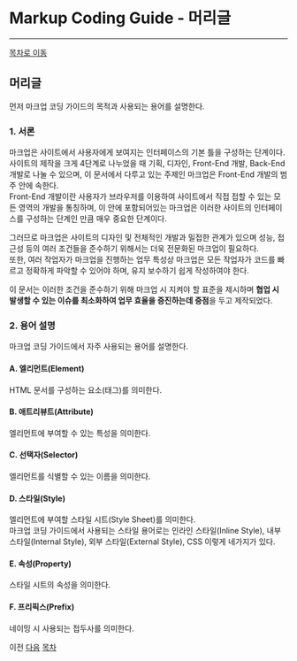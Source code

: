 Markup Coding Guide - 머리글
===

---

[목차로 이동](http://overtimeman.tistory.com/entry/Markup-Coding-Guide#article)

머리글
---

먼저 마크업 코딩 가이드의 목적과 사용되는 용어를 설명한다.

### 1. 서론

마크업은 사이트에서 사용자에게 보여지는 인터페이스의 기본 틀을 구성하는 단계이다.  
사이트의 제작을 크게 4단계로 나누었을 때 기획, 디자인, Front-End 개발, Back-End 개발로 나눌 수 있으며, 이 문서에서 다루고 있는 주제인 마크업은 Front-End 개발의 범주 안에 속한다.  
Front-End 개발이란 사용자가 브라우저를 이용하여 사이트에서 직접 접할 수 있는 모든 영역의 개발을 통칭하며, 이 안에 포함되어있는 마크업은 이러한 사이트의 인터페이스를 구성하는 단계인 만큼 매우 중요한 단계이다.  
  
그러므로 마크업은 사이트의 디자인 및 전체적인 개발과 밀접한 관계가 있으며 성능, 접근성 등의 여러 조건들을 준수하기 위해서는 더욱 전문화된 마크업이 필요하다.  
또한, 여러 작업자가 마크업을 진행하는 업무 특성상 마크업은 모든 작업자가 코드를 빠르고 정확하게 파악할 수 있어야 하며, 유지 보수하기 쉽게 작성하여야 한다.  
  
이 문서는 이러한 조건을 준수하기 위해 마크업 시 지켜야 할 표준을 제시하며 **협업 시 발생할 수 있는 이슈를 최소화하여 업무 효율을 증진하는데 중점**을 두고 제작되었다.

### 2. 용어 설명

마크업 코딩 가이드에서 자주 사용되는 용어를 설명한다.

#### A. 엘리먼트(Element)

HTML 문서를 구성하는 요소(태그)를 의미한다.

#### B. 애트리뷰트(Attribute)

엘리먼트에 부여할 수 있는 특성을 의미한다.

#### C. 선택자(Selector)

엘리먼트를 식별할 수 있는 이름을 의미한다.

#### D. 스타일(Style)

엘리먼트에 부여할 스타일 시트(Style Sheet)를 의미한다.  
마크업 코딩 가이드에서 사용되는 스타일 용어로는 인라인 스타일(Inline Style), 내부 스타일(Internal Style), 외부 스타일(External Style), CSS 이렇게 네가지가 있다.

#### E. 속성(Property)

스타일 시트의 속성을 의미한다.

#### F. 프리픽스(Prefix)

네이밍 시 사용되는 접두사를 의미한다.

이전 [다음](http://overtimeman.tistory.com/entry/Markup-Coding-Guide-Chapter1#article) [목차](http://overtimeman.tistory.com/entry/Markup-Coding-Guide#article)  